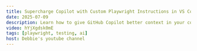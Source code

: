 ```yaml
---
title: Supercharge Copilot with Custom Playwright Instructions in VS Code
date: 2025-07-09
description: Learn how to give GitHub Copilot better context in your codebase by generating custom Playwright instructions and using VS Code's "Generate Instructions" feature for smarter, more context-aware suggestions.
video: hYjXgdsk0mE
tags: [playwright, testing, ai]
host: Debbie's youtube channel
---
```

